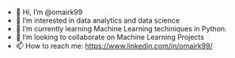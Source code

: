 - 👋 Hi, I’m @omairk99
- 👀 I’m interested in data analytics and data science 
- 🌱 I’m currently learning Machine Learning techiniques in Python.
- 💞️ I’m looking to collaborate on Machine Learning Projects 
- 📫 How to reach me: https://www.linkedin.com/in/omairk99/

<!---
omairk99/omairk99 is a ✨ special ✨ repository because its `README.md` (this file) appears on your GitHub profile.
You can click the Preview link to take a look at your changes.
--->
